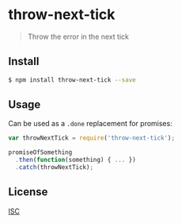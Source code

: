 # throw-next-tick

> Throw the error in the next tick

## Install

``` sh
$ npm install throw-next-tick --save
```

## Usage

Can be used as a `.done` replacement for promises:

``` js
var throwNextTick = require('throw-next-tick');

promiseOfSomething
  .then(function(something) { ... })
  .catch(throwNextTick);
```

## License

[ISC](https://opensource.org/licenses/ISC)
